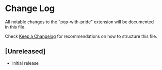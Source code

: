 # Change Log

All notable changes to the "pop-with-pride" extension will be documented in this file.

Check [Keep a Changelog](http://keepachangelog.com/) for recommendations on how to structure this file.

## [Unreleased]

- Initial release
